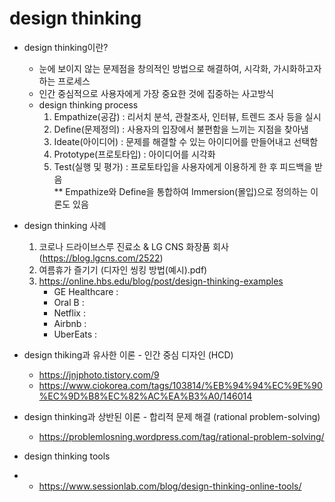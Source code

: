# design thinking
- design thinking이란?
  - 눈에 보이지 않는 문제점을 창의적인 방법으로 해결하여, 시각화, 가시화하고자 하는 프로세스
  - 인간 중심적으로 사용자에게 가장 중요한 것에 집중하는 사고방식
  - design thinking process
    1. Empathize(공감) : 리서치 분석, 관찰조사, 인터뷰, 트렌드 조사 등을 실시
    2. Define(문제정의) : 사용자의 입장에서 불편함을 느끼는 지점을 찾아냄
    3. Ideate(아이디어) : 문제를 해결할 수 있는 아이디어를 만들어내고 선택함
    4. Prototype(프로토타입) : 아이디어를 시각화
    5. Test(실행 및 평가) : 프로토타입을 사용자에게 이용하게 한 후 피드백을 받음    
    ** Empathize와 Define을 통합하여 Immersion(몰입)으로 정의하는 이론도 있음
    
- design thinking 사례
  1. 코로나 드라이브스루 진료소 & LG CNS 화장품 회사 (https://blog.lgcns.com/2522)
  2. 여름휴가 즐기기 (디자인 씽킹 방법(예시).pdf)
  3. https://online.hbs.edu/blog/post/design-thinking-examples
      - GE Healthcare : 
      - Oral B :
      - Netflix :
      - Airbnb :
      - UberEats :

- design thiking과 유사한 이론 - 인간 중심 디자인 (HCD)
  - https://jnjphoto.tistory.com/9 
  - https://www.ciokorea.com/tags/103814/%EB%94%94%EC%9E%90%EC%9D%B8%EC%82%AC%EA%B3%A0/146014

- design thinking과 상반된 이론 - 합리적 문제 해결 (rational problem-solving)
  - https://problemlosning.wordpress.com/tag/rational-problem-solving/

- design thinking tools
-   - https://www.sessionlab.com/blog/design-thinking-online-tools/
